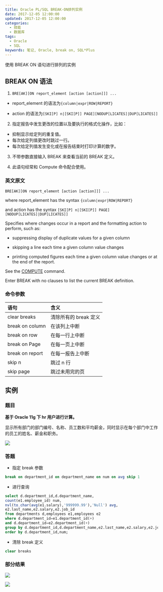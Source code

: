 ```yaml
---
title: Oracle PL/SQL BREAK-ON排列实例
date: 2017-12-05 12:00:00
updated: 2017-12-05 12:00:00
categories:
  - 技能
  - 数据库
tags:
  - Oracle
  - SQL
keywords: 笔记, Oracle, break on, SQL*Plus
---
```


使用 BREAK ON 语句进行排列的实例

<!--more-->

## BREAK ON 语法

1. `BRE[AK][ON report_element [action [action]]] ...`

- report_element 的语法为`{column|expr|ROW|REPORT}`

- action 的语法为`[SKI[P] n|[SKI[P]] PAGE][NODUP[LICATES]|DUP[LICATES]]`

2. 指定报告中发生更改的位置以及要执行的格式化操作，比如：

- 抑制显示给定列的重复值。
- 每次给定列值更改时跳过一行。
- 每次给定列值发生变化或在报告结束时打印计算的数字。

3. 不带参数直接输入 BREAK 来查看当前的 BREAK 定义。

4. 此语句经常和 Compute 命令配合使用。

### 英文原文

`BRE[AK][ON report_element [action [action]]] ...`

where report_element has the syntax `{column|expr|ROW|REPORT}`

and action has the syntax `[SKI[P] n|[SKI[P]] PAGE][NODUP[LICATES]|DUP[LICATES]]`

Specifies where changes occur in a report and the formatting action to perform, such as:

- suppressing display of duplicate values for a given column

- skipping a line each time a given column value changes

- printing computed figures each time a given column value changes or at the end of the report.

See the [COMPUTE](https://docs.oracle.com/cd/E11882_01/server.112/e16604/ch_twelve014.htm#i2697257) command.

Enter BREAK with no clauses to list the current BREAK definition.

### 命令参数

| 语句            | 含义                  |
| :-------------- | :-------------------- |
| clear breaks    | 清除所有的 break 定义 |
| break on column | 在该列上中断          |
| break on row    | 在每一行上中断        |
| break on Page   | 在每一页上中断        |
| break on report | 在每一报告上中断      |
| skip n          | 跳过 n 行             |
| skip page       | 跳过未用完的页        |

## 实例

### 题目

**基于 Oracle 11g 下 hr 用户进行计算。**

显示所有部门的部门编号、名称、员工数和平均薪金，同时显示在每个部门中工作的员工的姓名、薪金和职务。

![](https://img.iszy.cc/20190318215229.png)

### 答题

- 指定 break 参数

```sql
break on department_id on department_name on num on avg skip 1
```

- 进行查询

```sql
select d.department_id,d.department_name,
count(e1.employee_id) num,
nvl(to_char(avg(e1.salary),'999999.99'),'Null') avg,
e2.last_name,e2.salary,e2.job_id
from departments d,employees e1,employees e2
where d.department_id=e1.department_id(+)
and d.department_id=e2.department_id(+)
group by d.department_id,d.department_name,e2.last_name,e2.salary,e2.job_id
order by d.department_id,num;
```

- 清除 break 定义

```sql
clear breaks
```

### 部分结果

![](https://img.iszy.cc/20190318215243.png)

![](https://img.iszy.cc/20190318215256.png)
